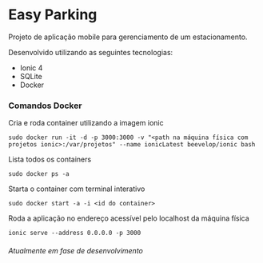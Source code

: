 # Easy Parking

Projeto de aplicação mobile para gerenciamento de um estacionamento.

Desenvolvido utilizando as seguintes tecnologias:
- Ionic 4
- SQLite
- Docker

### Comandos Docker 

Cria e roda container utilizando a imagem ionic 
```
sudo docker run -it -d -p 3000:3000 -v "<path na máquina física com projetos ionic>:/var/projetos" --name ionicLatest beevelop/ionic bash
 ```
 
 Lista todos os containers
 ```
 sudo docker ps -a
 ```
 
 Starta o container com terminal interativo
 ```
 sudo docker start -a -i <id do container>
 ```
 
 Roda a aplicação no endereço acessível pelo localhost da máquina física
 ```
 ionic serve --address 0.0.0.0 -p 3000
 ```

###### Atualmente em fase de desenvolvimento
